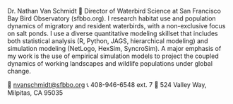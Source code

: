 Dr. Nathan Van Schmidt 🦆 Director of Waterbird Science at San Francisco Bay Bird Observatory (sfbbo.org).
I research habitat use and population dynamics of migratory and resident waterbirds, with a non-exclusive focus on salt ponds.
I use a diverse quantitative modeling skillset that includes both statistical analysis (R, Python, JAGS, hierarchical modeling)
and simulation modeling (NetLogo, HexSim, SyncroSim). A major emphasis of my work is the use of empirical simulation models
to project the coupled dynamics of working landscapes and wildlife populations under global change.

📧 nvanschmidt@sfbbo.org
📞 408-946-6548 ext. 7
🏢 524 Valley Way, Milpitas, CA 95035
